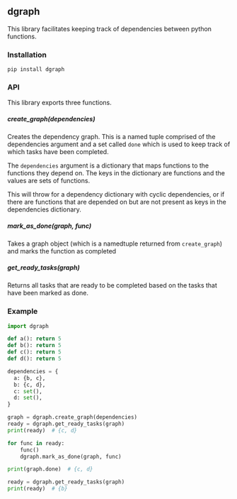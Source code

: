 ## dgraph

This library facilitates keeping track of dependencies between python functions.

### Installation

```
pip install dgraph
```

### API

This library exports three functions.

##### create_graph(dependencies)

Creates the dependency graph. This is a named tuple comprised of the
dependencies argument and a set called `done` which is used to keep track of
which tasks have been completed. 

The `dependencies` argument is a dictionary that maps functions to the functions
they depend on. The keys in the dictionary are functions and the values are sets
of functions. 

This will throw for a dependency dictionary with cyclic dependencies, or if
there are functions that are depended on but are not present as keys in the
dependencies dictionary.


##### mark_as_done(graph, func)

Takes a graph object (which is a namedtuple returned from `create_graph`) and
marks the function as completed


##### get_ready_tasks(graph)

Returns all tasks that are ready to be completed based on the tasks that have
been marked as done.


### Example

```.py
import dgraph

def a(): return 5
def b(): return 5
def c(): return 5
def d(): return 5

dependencies = {
  a: {b, c},
  b: {c, d},
  c: set(),
  d: set(),
}

graph = dgraph.create_graph(dependencies)
ready = dgraph.get_ready_tasks(graph)
print(ready)  # {c, d}

for func in ready:
    func()
    dgraph.mark_as_done(graph, func)

print(graph.done)  # {c, d}

ready = dgraph.get_ready_tasks(graph)
print(ready)  # {b}
```
